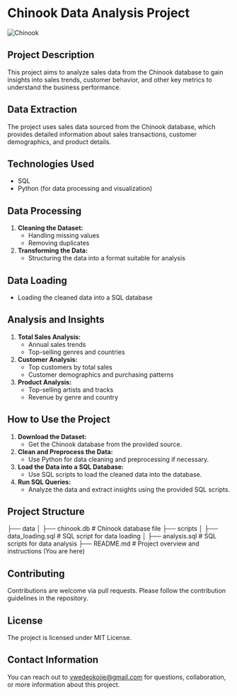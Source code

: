 # Chinook Data Analysis Project

![Chinook](path/to/chinook-photo.jpg)

## Project Description

This project aims to analyze sales data from the Chinook database to gain insights into sales trends, customer behavior, and other key metrics to understand the business performance.

## Data Extraction

The project uses sales data sourced from the Chinook database, which provides detailed information about sales transactions, customer demographics, and product details.

## Technologies Used

- SQL
- Python (for data processing and visualization)

## Data Processing

1. **Cleaning the Dataset:**
    - Handling missing values
    - Removing duplicates
2. **Transforming the Data:**
    - Structuring the data into a format suitable for analysis

## Data Loading

- Loading the cleaned data into a SQL database

## Analysis and Insights

1. **Total Sales Analysis:**
    - Annual sales trends
    - Top-selling genres and countries
2. **Customer Analysis:**
    - Top customers by total sales
    - Customer demographics and purchasing patterns
3. **Product Analysis:**
    - Top-selling artists and tracks
    - Revenue by genre and country

## How to Use the Project

1. **Download the Dataset:**
    - Get the Chinook database from the provided source.
2. **Clean and Preprocess the Data:**
    - Use Python for data cleaning and preprocessing if necessary.
3. **Load the Data into a SQL Database:**
    - Use SQL scripts to load the cleaned data into the database.
4. **Run SQL Queries:**
    - Analyze the data and extract insights using the provided SQL scripts.

## Project Structure

├── data
│ ├── chinook.db # Chinook database file
├── scripts
│ ├── data_loading.sql # SQL script for data loading
│ ├── analysis.sql # SQL scripts for data analysis
├── README.md # Project overview and instructions (You are here)


## Contributing

Contributions are welcome via pull requests. Please follow the contribution guidelines in the repository.

## License

The project is licensed under MIT License.

## Contact Information

You can reach out to [vwedeokojie@gmail.com](mailto:vwedeokojie@gmail.com) for questions, collaboration, or more information about this project.
